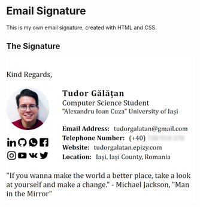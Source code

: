 # Email Signature

This is my own email signature, created with HTML and CSS.

## The Signature

![Signature](Signature.jpg)